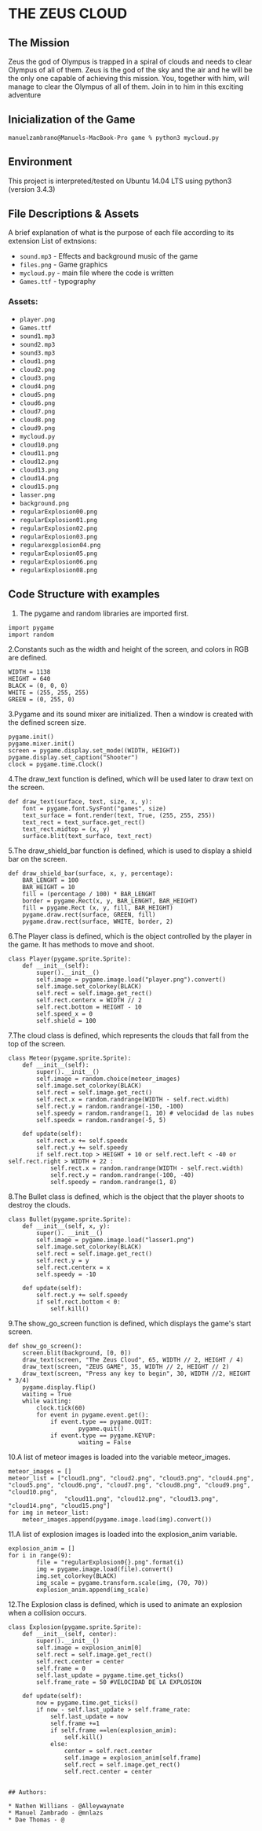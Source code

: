 # THE ZEUS CLOUD 

## The Mission

Zeus the god of Olympus is trapped in a spiral of clouds and needs to clear Olympus of all of them. Zeus is the god of the sky and the air and he will be the only one capable of achieving this mission. You, together with him, will manage to clear the Olympus of all of them. Join in to him in this exciting adventure

## Inicialization of the Game

```
manuelzambrano@Manuels-MacBook-Pro game % python3 mycloud.py 
```

## Environment
This project is interpreted/tested on Ubuntu 14.04 LTS using python3 (version 3.4.3)

## File Descriptions & Assets
A brief explanation of what is the purpose of each file according to its extension
List of extnsions:
* `sound.mp3` - Effects and background music of the game
* `files.png` - Game graphics
* `mycloud.py` - main file where the code is written
* `Games.ttf` - typography

### Assets:


* `player.png`
* `Games.ttf`
* `sound1.mp3`
* `sound2.mp3`
* `sound3.mp3`
* `cloud1.png`
* `cloud2.png`
* `cloud3.png`
* `cloud4.png`
* `cloud5.png`
* `cloud6.png`
* `cloud7.png`
* `cloud8.png`
* `cloud9.png`
* `mycloud.py`
* `cloud10.png`
* `cloud11.png`
* `cloud12.png`
* `cloud13.png`
* `cloud14.png`
* `cloud15.png`
* `lasser.png`
* `background.png`
* `regularExplosion00.png`
* `regularExplosion01.png`
* `regularExplosion02.png`
* `regularExplosion03.png`
* `regularexgplosion04.png`
* `regularExplosion05.png`
* `regularExplosion06.png`
* `regularExplosion08.png`


## Code Structure with examples

1. The pygame and random libraries are imported first.
```
import pygame
import random
```

2.Constants such as the width and height of the screen, and colors in RGB are defined.
```
WIDTH = 1138
HEIGHT = 640
BLACK = (0, 0, 0)
WHITE = (255, 255, 255)
GREEN = (0, 255, 0)
```

3.Pygame and its sound mixer are initialized. Then a window is created with the defined screen size.
```
pygame.init()
pygame.mixer.init()
screen = pygame.display.set_mode((WIDTH, HEIGHT))
pygame.display.set_caption("Shooter")
clock = pygame.time.Clock()
```

4.The draw_text function is defined, which will be used later to draw text on the screen.
```
def draw_text(surface, text, size, x, y):
    font = pygame.font.SysFont("games", size)
    text_surface = font.render(text, True, (255, 255, 255))
    text_rect = text_surface.get_rect()
    text_rect.midtop = (x, y)
    surface.blit(text_surface, text_rect)
```

5.The draw_shield_bar function is defined, which is used to display a shield bar on the screen.
```
def draw_shield_bar(surface, x, y, percentage):
    BAR_LENGHT = 100
    BAR_HEIGHT = 10
    fill = (percentage / 100) * BAR_LENGHT
    border = pygame.Rect(x, y, BAR_LENGHT, BAR_HEIGHT)
    fill = pygame.Rect (x, y, fill, BAR_HEIGHT)
    pygame.draw.rect(surface, GREEN, fill)
    pygame.draw.rect(surface, WHITE, border, 2)
```

6.The Player class is defined, which is the object controlled by the player in the game. It has methods to move and shoot.
```
class Player(pygame.sprite.Sprite):
	def __init__(self):
		super().__init__()
		self.image = pygame.image.load("player.png").convert()
		self.image.set_colorkey(BLACK)
		self.rect = self.image.get_rect()
		self.rect.centerx = WIDTH // 2
		self.rect.bottom = HEIGHT - 10
		self.speed_x = 0
		self.shield = 100
```

7.The cloud class is defined, which represents the clouds that fall from the top of the screen.
```
class Meteor(pygame.sprite.Sprite):
	def __init__(self):
		super().__init__()
		self.image = random.choice(meteor_images)
		self.image.set_colorkey(BLACK)
		self.rect = self.image.get_rect()
		self.rect.x = random.randrange(WIDTH - self.rect.width)
		self.rect.y = random.randrange(-150, -100)
		self.speedy = random.randrange(1, 10) # velocidad de las nubes
		self.speedx = random.randrange(-5, 5)
	
	def update(self):
		self.rect.x += self.speedx
		self.rect.y += self.speedy
		if self.rect.top > HEIGHT + 10 or self.rect.left < -40 or self.rect.right > WIDTH + 22 :
			self.rect.x = random.randrange(WIDTH - self.rect.width)
			self.rect.y = random.randrange(-100, -40)
			self.speedy = random.randrange(1, 8) 
```

8.The Bullet class is defined, which is the object that the player shoots to destroy the clouds.
```
class Bullet(pygame.sprite.Sprite):
	def __init__(self, x, y):
		super(). __init__()
		self.image = pygame.image.load("lasser1.png")
		self.image.set_colorkey(BLACK)
		self.rect = self.image.get_rect()
		self.rect.y = y
		self.rect.centerx = x
		self.speedy = -10

	def update(self):
		self.rect.y += self.speedy
		if self.rect.bottom < 0:
			self.kill()
```

9.The show_go_screen function is defined, which displays the game's start screen.
```
def show_go_screen():
	screen.blit(background, [0, 0])
	draw_text(screen, "The Zeus Cloud", 65, WIDTH // 2, HEIGHT / 4)
	draw_text(screen, "ZEUS GAME", 35, WIDTH // 2, HEIGHT // 2)
	draw_text(screen, "Press any key to begin", 30, WIDTH //2, HEIGHT * 3/4)
	pygame.display.flip()
	waiting = True
	while waiting:
		clock.tick(60)
		for event in pygame.event.get():
			if event.type == pygame.QUIT:
					pygame.quit()
			if event.type == pygame.KEYUP:
					waiting = False

```

10.A list of meteor images is loaded into the variable meteor_images.
```
meteor_images = []
meteor_list = ["cloud1.png", "cloud2.png", "cloud3.png", "cloud4.png", "cloud5.png", "cloud6.png", "cloud7.png", "cloud8.png", "cloud9.png", "cloud10.png",
            	"cloud11.png", "cloud12.png", "cloud13.png", "cloud14.png", "cloud15.png"]
for img in meteor_list:
    meteor_images.append(pygame.image.load(img).convert())

```

11.A list of explosion images is loaded into the explosion_anim variable.
```
explosion_anim = []
for i in range(9):
        file = "regularExplosion0{}.png".format(i)
        img = pygame.image.load(file).convert()
        img.set_colorkey(BLACK)
        img_scale = pygame.transform.scale(img, (70, 70))
        explosion_anim.append(img_scale)
```

12.The Explosion class is defined, which is used to animate an explosion when a collision occurs.
```
class Explosion(pygame.sprite.Sprite):
    def __init__(self, center):
        super().__init__()
        self.image = explosion_anim[0]
        self.rect = self.image.get_rect()
        self.rect.center = center
        self.frame = 0
        self.last_update = pygame.time.get_ticks()
        self.frame_rate = 50 #VELOCIDAD DE LA EXPLOSION
        
    def update(self):
        now = pygame.time.get_ticks()
        if now - self.last_update > self.frame_rate:
            self.last_update = now
            self.frame +=1
            if self.frame ==len(explosion_anim):
                self.kill()
            else:
                center = self.rect.center
                self.image = explosion_anim[self.frame]
                self.rect = self.image.get_rect()
                self.rect.center = center


## Authors:

* Nathen Willians - @Alleywaynate
* Manuel Zambrado - @mnlazs
* Dae Thomas - @
